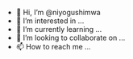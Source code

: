 - 👋 Hi, I’m @niyogushimwa
- 👀 I’m interested in ...
- 🌱 I’m currently learning ...
- 💞️ I’m looking to collaborate on ...
- 📫 How to reach me ...

<!---
niyogushimwa/niyogushimwa is a ✨ special ✨ repository because its `README.md` (this file) appears on your GitHub profile.
You can click the Preview link to take a look at your changes.
--->
